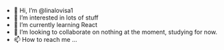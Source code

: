 - 👋 Hi, I’m @linalovisa1
- 👀 I’m interested in lots of stuff
- 🌱 I’m currently learning React
- 💞️ I’m looking to collaborate on nothing at the moment, studying for now. 
- 📫 How to reach me ...

<!---
linalovisa1/linalovisa1 is a ✨ special ✨ repository because its `README.md` (this file) appears on your GitHub profile.
You can click the Preview link to take a look at your changes.
--->
